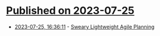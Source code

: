 # [Published on 2023-07-25](index.md)

* [2023-07-25, 16:36:11](https://lobste.rs/s/4tvui8/sweary_lightweight_agile_planning) - [Sweary Lightweight Agile Planning](https://slap.pm/)
